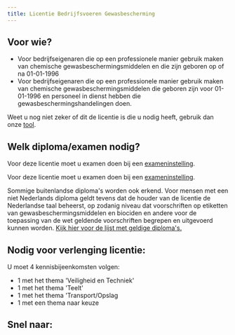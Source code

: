 ```yaml
---
title: Licentie Bedrijfsvoeren Gewasbescherming
---
```

## Voor wie?

* Voor bedrijfseigenaren die op een professionele manier gebruik maken van chemische gewasbeschermingsmiddelen en die zijn geboren op of na 01-01-1996
* Voor bedrijfseigenaren die op een professionele manier gebruik maken van chemische gewasbeschermingsmiddelen die geboren zijn voor 01-01-1996 en personeel in dienst hebben die gewasbeschermingshandelingen doen.

Weet u nog niet zeker of dit de licentie is die u nodig heeft, gebruik dan onze [tool](/licenties/welke-licentie-heb-ik-nodig).

## Welk diploma/examen nodig?

Voor deze licentie moet u examen doen bij een [exameninstelling](/wat-wij-doen/exameninstellingen). 

Voor deze licentie moet u examen doen bij een [exameninstelling](/wat-wij-doen/exameninstellingen). 

Sommige buitenlandse diploma's worden ook erkend.  Voor mensen met een niet Nederlands diploma geldt tevens dat de houder van de licentie de Nederlandse taal beheerst, op zodanig niveau dat voorschriften op etiketten van gewasbeschermingsmiddelen en biociden en andere voor de toepassing van de wet geldende voorschriften begrepen en uitgevoerd kunnen worden. [Kijk hier voor de lijst met geldige diploma's.](/licenties/licentie-aanvragen/ik-heb-een-buitenlands-diploma)

## Nodig voor verlenging licentie:

U moet 4 kennisbijeenkomsten volgen:

* 1 met het thema 'Veiligheid en Techniek' 
* 1 met het thema 'Teelt'
* 1 met het thema 'Transport/Opslag
* 1 met een thema naar keuze

## Snel naar:
